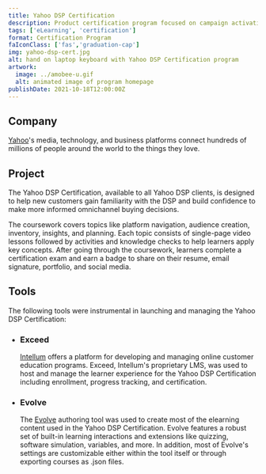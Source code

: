 ```yaml
---
title: Yahoo DSP Certification
description: Product certification program focused on campaign activation using the Yahoo DSP
tags: ['eLearning', 'certification']
format: Certification Program
faIconClass: ['fas','graduation-cap']
img: yahoo-dsp-cert.jpg
alt: hand on laptop keyboard with Yahoo DSP Certification program
artwork:
  image: ../amobee-u.gif
  alt: animated image of program homepage
publishDate: 2021-10-18T12:00:00Z
---
```


## Company

[Yahoo](https://www.yahooinc.com/)'s media, technology, and business platforms connect hundreds of millions of people around the world to the things they love.

## Project

The Yahoo DSP Certification, available to all Yahoo DSP clients, is designed to help new customers gain familiarity with the DSP and build confidence to make more informed omnichannel buying decisions.

<!--
<artwork :artwork="artwork"></artwork>
-->
The coursework covers topics like platform navigation, audience creation, inventory, insights, and planning. Each topic consists of single-page video lessons followed by activities and knowledge checks to help learners apply key concepts. After going through the coursework, learners complete a certification exam and earn a badge to share on their resume, email signature, portfolio, and social media.

## Tools

The following tools were instrumental in launching and managing the Yahoo DSP Certification:

- ### **Exceed**
  [Intellum](https://www.intellum.com/platform/overview) offers a platform for developing and managing online customer education programs. Exceed, Intellum's proprietary LMS, was used to host and manage the learner experience for the Yahoo DSP Certification including enrollment, progress tracking, and certification.

- ### **Evolve**
  The [Evolve](https://www.evolveauthoring.com/) authoring tool was used to create most of the elearning content used in the Yahoo DSP Certification. Evolve features a robust set of built-in learning interactions and extensions like quizzing, software simulation, variables, and more. In addition, most of Evolve's settings are customizable either within the tool itself or through exporting courses as .json files.